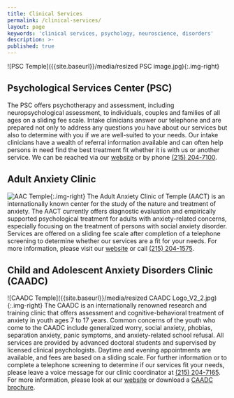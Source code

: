 ```yaml
---
title: Clinical Services
permalink: /clinical-services/
layout: page
keywords: 'clinical services, psychology, neuroscience, disorders'
description: >-
published: true
---
```

![PSC Temple]({{site.baseurl}}/media/resized PSC image.jpg){:.img-right}
## Psychological Services Center (PSC)
The PSC offers psychotherapy and assessment, including neuropsychological assessment, to individuals, couples and families of all ages on a sliding fee scale. Intake clinicians answer our telephone and are prepared not only to address any questions you have about our services but also to determine with you if we are well-suited to your needs. Our intake clinicians have a wealth of referral information available and can often help persons in need find the best treatment fit whether it is with us or another service. We can be reached via our [website](http://templepsc.com/) or by phone [(215) 204-7100](tel:2152047100).

## Adult Anxiety Clinic
![AAC Temple]({{site.baseurl}}/media/AACT-logo.jpg){:.img-right}
The Adult Anxiety Clinic of Temple (AACT) is an internationally known center for the study of the nature and treatment of anxiety. The AACT currently offers diagnostic evaluation and empirically supported psychological treatment for adults with anxiety-related concerns, especially focusing on the treatment of persons with social anxiety disorder. Services are offered on a sliding fee scale after completion of a telephone screening to determine whether our services are a fit for your needs. For more information, please visit our [website](http://sites.temple.edu/anxiety/) or call [(215) 204-1575](tel:2152041575).

## Child and Adolescent Anxiety Disorders Clinic (CAADC)
![CAADC Temple]({{site.baseurl}}/media/resized CAADC Logo_V2_2.jpg){:.img-right}
The CAADC is an internationally renowned research and training clinic that offers assessment and cognitive-behavioral treatment of anxiety in youth ages 7 to 17 years. Common concerns of the youth who come to the CAADC include generalized worry, social anxiety, phobias, separation anxiety, panic symptoms, and anxiety-related school refusal. All services are provided by advanced doctoral students and supervised by licensed clinical psychologists. Daytime and evening appointments are available, and fees are based on a sliding scale. For further information or to complete a telephone screening to determine if our services fit your needs, please leave a voice message for our clinic coordinator at [(215) 204-7165](tel:2152047165). For more information, please look at our [website](http://www.childanxiety.org/) or download a [CAADC brochure](https://liberalarts.temple.edu/sites/liberalarts/files/CAADC_Brochure.pdf).
